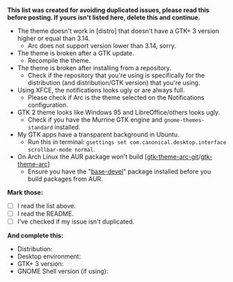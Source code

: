 **This list was created for avoiding duplicated issues, please read this before posting. If yours isn't listed here, delete this and continue.**

- The theme doesn't work in [distro] that doesn't have a GTK+ 3 version higher or equal than 3.14.
  - Arc does not support version lower than 3.14, sorry.
- The theme is broken after a GTK update.
  - Recompile the theme.
- The theme is broken after installing from a repository.
  - Check if the repository that you're using is specifically for the distribution (and distribution/GTK version) that you're using.
- Using XFCE, the notifications looks ugly or are always full.
  - Please check if Arc is the theme selected on the Notifications configuration.
- GTK 2 theme looks like Windows 95 and LibreOffice/others looks ugly.
  - Check if you have the Murrine GTK engine and `gnome-themes-standard` installed.
- My GTK apps have a transparent background in Ubuntu.
  - Run this in terminal: `gsettings set com.canonical.desktop.interface scrollbar-mode normal`.
- On Arch Linux the AUR package won't build [[gtk-theme-arc-git](https://aur.archlinux.org/packages/gtk-theme-arc-git/)/[gtk-theme-arc](https://aur.archlinux.org/packages/gtk-theme-arc/)]
  - Ensure you have the "[base-devel](https://www.archlinux.org/groups/x86_64/base-devel/)" package installed before you build packages from AUR.

**Mark those:**

- [ ] I read the list above.
- [ ] I read the README.
- [ ] I've checked if my issue isn't duplicated.

**And complete this:**

- Distribution:
- Desktop environment:
- GTK+ 3 version:
- GNOME Shell version (if using):
